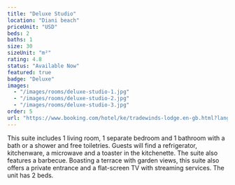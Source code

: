 ```yaml
---
title: "Deluxe Studio"
location: "Diani beach"
priceUnit: "USD"
beds: 2
baths: 1
size: 30
sizeUnit: "m²"
rating: 4.8
status: "Available Now"
featured: true
badge: "Deluxe"
images:
  - "/images/rooms/deluxe-studio-1.jpg"
  - "/images/rooms/deluxe-studio-2.jpg"
  - "/images/rooms/deluxe-studio-3.jpg"
order: 5
url: "https://www.booking.com/hotel/ke/tradewinds-lodge.en-gb.html?lang=en-gb&soz=1&lang_changed=1&activeTab=main#RD317675008"
---
```


This suite includes 1 living room, 1 separate bedroom and 1 bathroom with a bath or a shower and free toiletries. Guests will find a refrigerator, kitchenware, a microwave and a toaster in the kitchenette. The suite also features a barbecue. Boasting a terrace with garden views, this suite also offers a private entrance and a flat-screen TV with streaming services. The unit has 2 beds.
